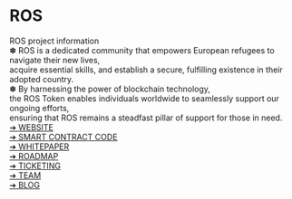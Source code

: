 # ROS
ROS project information </br>
✽ ROS is a dedicated community that empowers European refugees to navigate their new lives,</br>
acquire essential skills, and establish a secure, fulfilling existence in their adopted country.</br>
✽ By harnessing the power of blockchain technology,</br>
the ROS Token enables individuals worldwide to seamlessly support our ongoing efforts,</br>
ensuring that ROS remains a steadfast pillar of support for those in need.
</br>
<a href="https://rostoken.rf.gd">➔ WEBSITE</a> </br>
<a href="url">➔ SMART CONTRACT CODE</a> </br>
<a href="url">➔ WHITEPAPER</a> </br>
<a href="url">➔ ROADMAP</a> </br>
<a href="url">➔ TICKETING</a> </br>
<a href="url">➔ TEAM</a> </br>
<a href="https://medium.com/@rostokens">➔ BLOG</a> </br>
